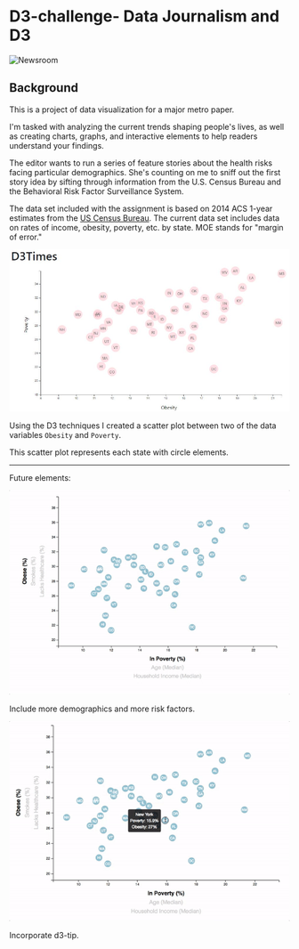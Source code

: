 # D3-challenge- Data Journalism and D3

![Newsroom](https://media.giphy.com/media/v2xIous7mnEYg/giphy.gif)

## Background

This is a project of data visualization for a major metro paper.

I'm tasked with analyzing the current trends shaping people's lives, as well as creating charts, graphs, and interactive elements to help readers understand your findings.

The editor wants to run a series of feature stories about the health risks facing particular demographics. She's counting on me to sniff out the first story idea by sifting through information from the U.S. Census Bureau and the Behavioral Risk Factor Surveillance System.

The data set included with the assignment is based on 2014 ACS 1-year estimates from the [US Census Bureau](https://data.census.gov/cedsci/). The current data set includes data on rates of income, obesity, poverty, etc. by state. MOE stands for "margin of error."

![4-scatter](Images/4-scatter.jpg)

Using the D3 techniques I created a scatter plot between two of the data variables `Obesity` and `Poverty`.

This scatter plot represents each state with circle elements.

- - -

Future elements:

![7-animated-scatter](Images/7-animated-scatter.gif)

Include more demographics and more risk factors.

![8-tooltip](Images/8-tooltip.gif)

Incorporate d3-tip.



